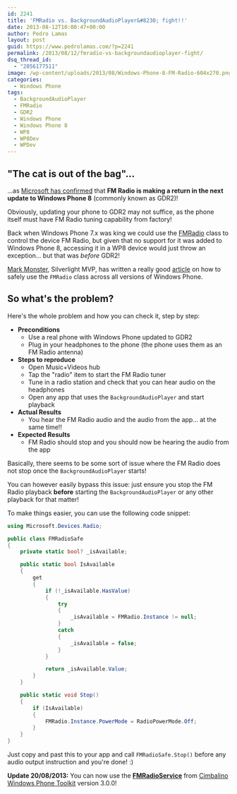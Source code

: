 ```yaml
---
id: 2241
title: 'FMRadio vs. BackgroundAudioPlayer&#8230; fight!!'
date: 2013-08-12T10:00:47+00:00
author: Pedro Lamas
layout: post
guid: https://www.pedrolamas.com/?p=2241
permalink: /2013/08/12/fmradio-vs-backgroundaudioplayer-fight/
dsq_thread_id:
  - "2056177511"
image: /wp-content/uploads/2013/08/Windows-Phone-8-FM-Radio-604x270.png
categories:
  - Windows Phone
tags:
  - BackgroundAudioPlayer
  - FMRadio
  - GDR2
  - Windows Phone
  - Windows Phone 8
  - WP8
  - WP8Dev
  - WPDev
---
```

## "The cat is out of the bag"...

...as [Microsoft has confirmed](http://www.windowsphone.com/en-gb/how-to/wp8/basics/windows-phone-8-update-history) that **FM Radio is making a return in the next update to Windows Phone 8** (commonly known as GDR2)!

Obviously, updating your phone to GDR2 may not suffice, as the phone itself must have FM Radio tuning capability from factory!

Back when Windows Phone 7.x was king we could use the [FMRadio](http://msdn.microsoft.com/en-US/library/windowsphone/develop/microsoft.devices.radio.fmradio%28v=vs.105%29.aspx) class to control the device FM Radio, but given that no support for it was added to Windows Phone 8, accessing it in a WP8 device would just throw an exception... but that was _before_ GDR2!

[Mark Monster](http://mark.mymonster.nl), Silverlight MVP, has written a really good [article](http://mark.mymonster.nl/2013/08/09/fmradio-will-be-back-in-windows-phone-8-gdr2-use-it-with-care) on how to safely use the `FMRadio` class across all versions of Windows Phone.

## So what's the problem?

Here's the whole problem and how you can check it, step by step:

* **Preconditions**
  * Use a real phone with Windows Phone updated to GDR2
  * Plug in your headphones to the phone (the phone uses them as an FM Radio antenna)
* **Steps to reproduce**
  * Open Music+Videos hub
  * Tap the "radio" item to start the FM Radio tuner
  * Tune in a radio station and check that you can hear audio on the headphones
  * Open any app that uses the `BackgroundAudioPlayer` and start playback
* **Actual Results**
  * You hear the FM Radio audio and the audio from the app... at the same time!!
* **Expected Results**
  * FM Radio should stop and you should now be hearing the audio from the app

Basically, there seems to be some sort of issue where the FM Radio does not stop once the `BackgroundAudioPlayer` starts!

You can however easily bypass this issue: just ensure you stop the FM Radio playback **before** starting the `BackgroundAudioPlayer` or any other playback for that matter!

To make things easier, you can use the following code snippet:

```csharp
using Microsoft.Devices.Radio;

public class FMRadioSafe
{
    private static bool? _isAvailable;

    public static bool IsAvailable
    {
        get
        {
            if (!_isAvailable.HasValue)
            {
                try
                {
                    _isAvailable = FMRadio.Instance != null;
                }
                catch
                {
                    _isAvailable = false;
                }
            }

            return _isAvailable.Value;
        }
    }

    public static void Stop()
    {
        if (IsAvailable)
        {
            FMRadio.Instance.PowerMode = RadioPowerMode.Off;
        }
    }
}
```

Just copy and past this to your app and call `FMRadioSafe.Stop()` before any audio output instruction and you're done! :)

**Update 20/08/2013:** You can now use the [**FMRadioService**](https://github.com/Cimbalino/Cimbalino-Phone-Toolkit/blob/master/src/Cimbalino.Phone.Toolkit.MediaLibrary%20%28WP71%29/Services/FMRadioService.cs) from [Cimbalino Windows Phone Toolkit](http://cimbalino.org) version 3.0.0!
